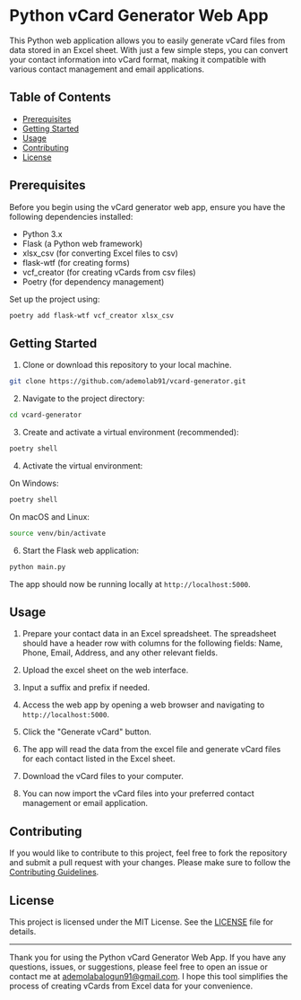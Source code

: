 # Python vCard Generator Web App

This Python web application allows you to easily generate vCard files from data stored in an Excel sheet. With just a few simple steps, you can convert your contact information into vCard format, making it compatible with various contact management and email applications.

## Table of Contents

- [Prerequisites](#prerequisites)
- [Getting Started](#getting-started)
- [Usage](#usage)
- [Contributing](#contributing)
- [License](#license)

## Prerequisites

Before you begin using the vCard generator web app, ensure you have the following dependencies installed:

- Python 3.x
- Flask (a Python web framework)
- xlsx_csv (for converting Excel files to csv)
- flask-wtf (for creating forms)
- vcf_creator (for creating vCards from csv files)
- Poetry (for dependency management)

Set up the project using:

```bash
poetry add flask-wtf vcf_creator xlsx_csv
```

## Getting Started

1. Clone or download this repository to your local machine.

```bash
git clone https://github.com/ademolab91/vcard-generator.git
```

2. Navigate to the project directory:

```bash
cd vcard-generator
```

3. Create and activate a virtual environment (recommended):

```bash
poetry shell
```

4. Activate the virtual environment:

On Windows:

```bash
poetry shell
```

On macOS and Linux:

```bash
source venv/bin/activate
```

6. Start the Flask web application:

```bash
python main.py
```

The app should now be running locally at `http://localhost:5000`.

## Usage

1. Prepare your contact data in an Excel spreadsheet. The spreadsheet should have a header row with columns for the following fields: Name, Phone, Email, Address, and any other relevant fields.

2. Upload the excel sheet on the web interface.

3. Input a suffix and prefix if needed.

4. Access the web app by opening a web browser and navigating to `http://localhost:5000`.

5. Click the "Generate vCard" button.

6. The app will read the data from the excel file and generate vCard files for each contact listed in the Excel sheet.

7. Download the vCard files to your computer.

8. You can now import the vCard files into your preferred contact management or email application.

## Contributing

If you would like to contribute to this project, feel free to fork the repository and submit a pull request with your changes. Please make sure to follow the [Contributing Guidelines](CONTRIBUTING.md).

## License

This project is licensed under the MIT License. See the [LICENSE](LICENSE) file for details.

---

Thank you for using the Python vCard Generator Web App. If you have any questions, issues, or suggestions, please feel free to open an issue or contact me at [ademolabalogun91@gmail.com](mailto:ademolabalogun91@gmail.com). I hope this tool simplifies the process of creating vCards from Excel data for your convenience.
